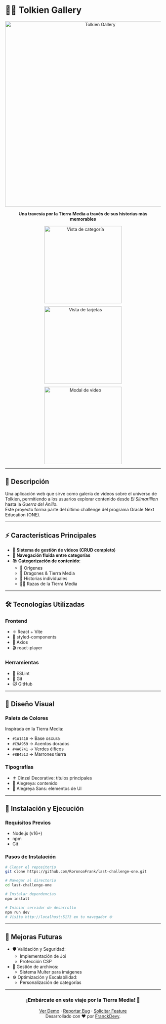 # 🧙‍♂️ Tolkien Gallery

<div align="center">
  <img src="https://github.com/user-attachments/assets/b184ceda-3542-4373-a712-58acb96eba1d" alt="Tolkien Gallery" style="width: 600px; object-fit: contain;">
  <p><strong>Una travesía por la Tierra Media a través de sus historias más memorables</strong></p>
  <div style="display: flex; justify-content: center; gap: 10px; flex-wrap: wrap;">
    <img src="https://github.com/user-attachments/assets/8dcf092c-ac58-4743-90df-d01b3234027c" alt="Vista de categoría" style="width: 250px; height: auto; object-fit: contain;">
    <img src="https://github.com/user-attachments/assets/2ae819da-92b2-4cda-a644-3172e9f9c440" alt="Vista de tarjetas" style="width: 250px; height: auto; object-fit: contain;">
    <img src="https://github.com/user-attachments/assets/879aa83b-a786-4a9b-96a0-70433e1e8a39" alt="Modal de video" style="width: 250px; height: auto; object-fit: contain;">
  </div>
</div>

---

## 📜 Descripción

Una aplicación web que sirve como galería de videos sobre el universo de Tolkien, permitiendo a los usuarios explorar contenido desde *El Silmarillion* hasta la *Guerra del Anillo*.  
Este proyecto forma parte del último challenge del programa Oracle Next Education (ONE).

---

## ⚡ Características Principales

- 🎥 **Sistema de gestión de videos (CRUD completo)**  
- 🔄 **Navegación fluida entre categorías**  
- 📚 **Categorización de contenido:**  
  - 🌟 Orígenes  
  - 🐉 Dragones & Tierra Media  
  - 👑 Historias individuales  
  - 🧝‍♂️ Razas de la Tierra Media  

---

## 🛠️ Tecnologías Utilizadas

### **Frontend**
- ⚛️ React + Vite  
- 💅 styled-components  
- 🔄 Axios  
- 🎬 react-player  

### **Herramientas**
- 📝 ESLint  
- 🔧 Git  
- 🐱 GitHub  

---

## 🎨 Diseño Visual

### **Paleta de Colores**  
Inspirada en la Tierra Media:  
- `#1A1410` → Base oscura  
- `#C9A959` → Acentos dorados  
- `#4A6741` → Verdes élficos  
- `#8B4513` → Marrones tierra  

### **Tipografías**  
- ⚜️ Cinzel Decorative: títulos principales  
- 📖 Alegreya: contenido  
- 🎯 Alegreya Sans: elementos de UI  

---

## 🚀 Instalación y Ejecución

### **Requisitos Previos**
- Node.js (v16+)  
- npm  
- Git  

### **Pasos de Instalación**
```bash
# Clonar el repositorio
git clone https://github.com/RoronoaFrank/last-challenge-one.git

# Navegar al directorio
cd last-challenge-one

# Instalar dependencias
npm install

# Iniciar servidor de desarrollo
npm run dev
# Visita http://localhost:5173 en tu navegador 🌐
```
---
## 🔮 Mejoras Futuras
- 🛡️ Validación y Seguridad:
  - Implementación de Joi
  - Protección CSP
- 📁 Gestión de archivos:
  - Sistema Multer para imágenes
- ⚙️ Optimización y Escalabilidad:
  - Personalización de categorías
---
<div align="center"> <h3>¡Embárcate en este viaje por la Tierra Media! 🌟</h3> 
  <a href="demo-link">Ver Demo</a> · <a href="bug-report-link">Reportar Bug</a> · <a href="feature-request-link">Solicitar Feature</a> 
</div>
<div align="center">
  Desarrollado con ❤️ por <a href="https://www.linkedin.com/in/devfranciscocruzs" target="_blank">FranckDevv</a>.
</div>
